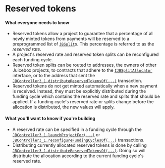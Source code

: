 # Reserved tokens

#### What everyone needs to know

* Reserved tokens allow a project to guarantee that a percentage of all newly minted tokens from payments will be reserved to a preprogrammed list of [`JBSplit`](/v4/deprecated/v3/api/data-structures/jbsplit.md)s. This percentage is referred to as the *reserved rate*.
* A project's reserved rate and reserved token splits can be reconfigured each funding cycle.
* Reserved token splits can be routed to addresses, the owners of other Juicebox projects, to contracts that adhere to the [`IJBSplitAllocator`](/v4/deprecated/v3/api/interfaces/ijbsplitallocator.md) interface, or to the address that sent the [`JBController3_1.distributeReservedTokensOf(...)`](/v4/deprecated/v3/api/contracts/or-controllers/jbcontroller3_1/#distributereservedtokensof) transaction.
* Reserved tokens do not get minted automatically when a new payment is received. Instead, they must be explicitly distributed during the funding cycle which contains the reserved rate and splits that should be applied. If a funding cycle's reserved rate or splits change before the allocation is distributed, the new values will apply.

#### What you'll want to know if you're building

* A reserved rate can be specified in a funding cycle through the [`JBController3_1.launchProjectFor(...)`](/v4/deprecated/v3/api/contracts/or-controllers/jbcontroller3_1/#launchprojectfor) or [`JBController3_1.reconfigureFundingCyclesOf(...)`](/v4/deprecated/v3/api/contracts/or-controllers/jbcontroller3_1/#reconfigurefundingcyclesof) transactions.
* Distributing currently allocated reserved tokens is done by calling [`JBController3_1.distributeReservedTokensOf(...)`](/v4/deprecated/v3/api/contracts/or-controllers/jbcontroller3_1/#distributereservedtokensof). Doing so will distribute the allocation according to the current funding cycle's reserved rate.
